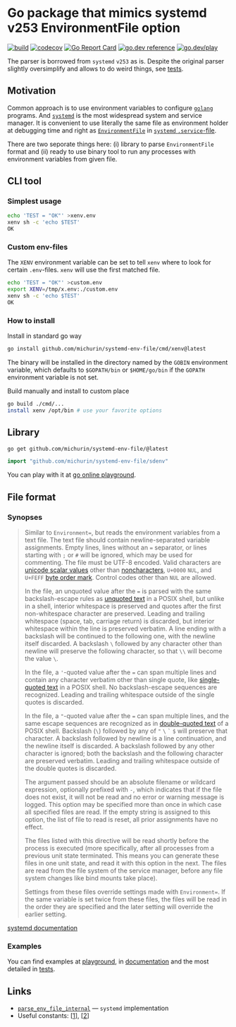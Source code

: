 # Go package that mimics systemd v253 EnvironmentFile option

[![build](https://github.com/michurin/systemd-env-file/actions/workflows/ci.yaml/badge.svg)](https://github.com/michurin/systemd-env-file/actions/workflows/ci.yaml)
[![codecov](https://codecov.io/gh/michurin/systemd-env-file/graph/badge.svg?token=H8498O2YEM)](https://codecov.io/gh/michurin/systemd-env-file)
[![Go Report Card](https://goreportcard.com/badge/github.com/michurin/systemd-env-file)](https://goreportcard.com/report/github.com/michurin/systemd-env-file)
[![go.dev reference](https://img.shields.io/badge/go.dev-reference-007d9c?logo=go&logoColor=white)](https://pkg.go.dev/github.com/michurin/systemd-env-file/sdenv)
[![go.dev/play](https://shields.io/badge/go.dev-play-089?logo=go&logoColor=white&style=flat)](https://go.dev/play/p/-SNUijB8ZOM)

The parser is borrowed from `systemd` `v253` as is. Despite the original parser slightly oversimplify and allows to do weird things,
see [tests](https://github.com/michurin/systemd-env-file/blob/master/sdenv/parser_test.go).

## Motivation

Common approach is to use environment variables to configure [`golang`](https://go.dev/) programs.
And [`systemd`](https://systemd.io/) is the most widespread system and service manager.
It is convenient to use literally the same file as environment holder at debugging time and
right as [`EnvironmentFile`](https://www.freedesktop.org/software/systemd/man/systemd.exec.html#EnvironmentFile=)
in [`systemd` `.service`-file](https://www.freedesktop.org/software/systemd/man/systemd.service.html).

There are two seporate things here: (i) library to parse `EnvironmentFile` format and (ii) ready to use binary tool
to run any processes with environment variables from given file.

## CLI tool

### Simplest usage

```sh
echo 'TEST = "OK"' >xenv.env
xenv sh -c 'echo $TEST'
OK
```

### Custom env-files

The `XENV` environment variable can be set to tell `xenv` where to look for certain `.env`-files.
`xenv` will use the first matched file.

```sh
echo 'TEST = "OK"' >custom.env
export XENV=/tmp/x.env:./custom.env
xenv sh -c 'echo $TEST'
OK
```

### How to install

Install in standard go way

```sh
go install github.com/michurin/systemd-env-file/cmd/xenv@latest
```

The binary will be installed in the directory named by the `GOBIN` environment variable,
which defaults to `$GOPATH/bin` or `$HOME/go/bin` if the `GOPATH` environment variable is not set.

Build manually and install to custom place

```sh
go build ./cmd/...
install xenv /opt/bin # use your favorite options
```

## Library

```sh
go get github.com/michurin/systemd-env-file/@latest
```

```go
import "github.com/michurin/systemd-env-file/sdenv"
```

You can play with it at [go online playground](https://go.dev/play/p/-SNUijB8ZOM).

## File format

### Synopses

> Similar to `Environment=`, but reads the environment variables from
a text file. The text file should contain newline-separated variable assignments. Empty lines, lines
without an `=` separator, or lines starting with `;` or
`#` will be ignored, which may be used for commenting. The file must be UTF-8
encoded. Valid characters are
[unicode scalar values](https://www.unicode.org/glossary/#unicode_scalar_value) other than
[noncharacters](https://www.unicode.org/glossary/#noncharacter), `U+0000` `NUL`, and
`U+FEFF` [byte order mark](https://www.unicode.org/glossary/#byte_order_mark).
Control codes other than `NUL` are allowed.
>
> In the file, an unquoted value after the `=` is parsed with the same backslash-escape
rules as
[unquoted text](https://pubs.opengroup.org/onlinepubs/9699919799/utilities/V3_chap02.html#tag_18_02_01)
in a POSIX shell, but unlike in a shell, interior whitespace is preserved and quotes after the
first non-whitespace character are preserved. Leading and trailing whitespace (space, tab, carriage return) is
discarded, but interior whitespace within the line is preserved verbatim. A line ending with a backslash will be
continued to the following one, with the newline itself discarded. A backslash
`\` followed by any character other than newline will preserve the following character, so that
`\\` will become the value `\`.
>
> In the file, a `'`-quoted value after the `=` can span multiple lines
and contain any character verbatim other than single quote, like
[single-quoted text](https://pubs.opengroup.org/onlinepubs/9699919799/utilities/V3_chap02.html#tag_18_02_02)
in a POSIX shell. No backslash-escape sequences are recognized. Leading and trailing whitespace
outside of the single quotes is discarded.
>
> In the file, a `"`-quoted value after the `=` can span multiple lines,
and the same escape sequences are recognized as in
[double-quoted text](https://pubs.opengroup.org/onlinepubs/9699919799/utilities/V3_chap02.html#tag_18_02_03)
of a POSIX shell. Backslash (`\`) followed by any of `"` `\` `` ` `` `$` will
preserve that character. A backslash followed by newline is a line continuation, and the newline itself is
discarded. A backslash followed by any other character is ignored; both the backslash and the following
character are preserved verbatim. Leading and trailing whitespace outside of the double quotes is
discarded.
>
> The argument passed should be an absolute filename or wildcard expression, optionally prefixed with
`-`, which indicates that if the file does not exist, it will not be read and no error or
warning message is logged. This option may be specified more than once in which case all specified files are
read. If the empty string is assigned to this option, the list of file to read is reset, all prior assignments
have no effect.
>
> The files listed with this directive will be read shortly before the process is executed (more
specifically, after all processes from a previous unit state terminated. This means you can generate these
files in one unit state, and read it with this option in the next. The files are read from the file
system of the service manager, before any file system changes like bind mounts take place).
>
> Settings from these files override settings made with `Environment=`. If the same
variable is set twice from these files, the files will be read in the order they are specified and the later
setting will override the earlier setting.

[systemd documentation](https://www.freedesktop.org/software/systemd/man/systemd.exec.html#EnvironmentFile=)

### Examples

You can find examples at [playground](https://go.dev/play/p/-SNUijB8ZOM),
in [documentation](https://pkg.go.dev/github.com/michurin/systemd-env-file/sdenv)
and the most detailed in
[tests](https://github.com/michurin/systemd-env-file/blob/master/sdenv/parser_test.go).

## Links

- [`parse_env_file_internal`](https://github.com/systemd/systemd/blob/v253/src/basic/env-file.c#L22) — `systemd` implementation
- Useful constants: [[1](https://github.com/systemd/systemd/blob/v253/src/basic/string-util.h#L13)], [[2](https://github.com/systemd/systemd/blob/v253/src/basic/escape.h#L15)]